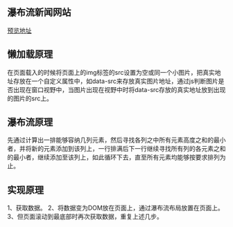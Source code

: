 ## 瀑布流新闻网站

[预览地址](https://kotou.github.io/waterfall-sinanews/index.html)

## 懒加载原理
在页面载入的时候将页面上的img标签的src设置为空或同一个小图片，把真实地址存放在一个自定义属性中，如data-src来存放真实图片地址，通过js判断图片是否出现在窗口视野中，当图片出现在视野中时将data-src存放的真实地址放到出现的图片的src上。

## 瀑布流原理
先通过计算出一排能够容纳几列元素，然后寻找各列之中所有元素高度之和的最小者，并将新的元素添加到该列上，一行排满后下一行继续寻找所有列的各元素之和的最小者，继续添加至该列上，如此循环下去，直至所有元素均能够按要求排列为止。

## 实现原理
1、获取数据。
2、将数据变为DOM放在页面上，通过瀑布流布局放置在页面上。
3、但页面滚动到最底部时再次获取数据，重复上述几步。
